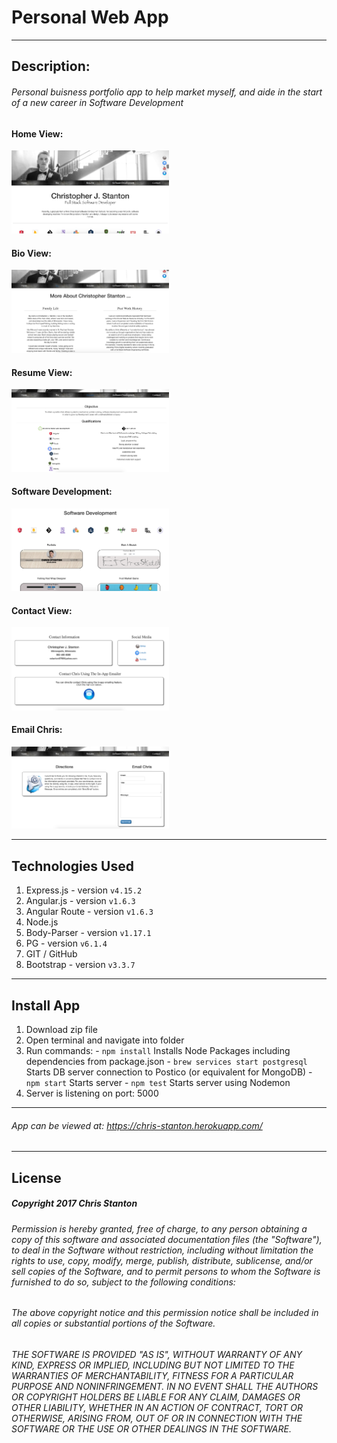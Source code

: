 
# Personal Web App

---

## Description:
###### Personal buisness portfolio app to help market myself, and aide in the start of a new career in Software Development

#### Home View:
<img src="./public/assets/images/screenshots/home.png" width=50%>

#### Bio View:
<img src="./public/assets/images/screenshots/bio.png" width=50%>

#### Resume View:
<img src="./public/assets/images/screenshots/resume.png" width=50%>

#### Software Development:
<img src="./public/assets/images/screenshots/development.png" width=50%>

#### Contact View:
<img src="./public/assets/images/screenshots/contact.png" width=50%>

#### Email Chris:
<img src="./public/assets/images/screenshots/email.png" width=50%>






---

## Technologies Used
  1. Express.js - version ``` v4.15.2 ```
  2. Angular.js - version ``` v1.6.3 ```
  3. Angular Route - version ``` v1.6.3 ```
  4. Node.js
  5. Body-Parser - version ``` v1.17.1 ```
  6. PG - version ``` v6.1.4 ```
  7. GIT / GitHub
  8. Bootstrap - version ``` v3.3.7 ```

---

## Install App
  1. Download zip file
  2. Open terminal and navigate into folder
  3. Run commands:
    - ``` npm install ``` Installs Node Packages including dependencies from package.json
    - ``` brew services start postgresql ``` Starts DB server connection to Postico (or equivalent for MongoDB)
    - ``` npm start ``` Starts server
    - ``` npm test ``` Starts server using Nodemon
  4. Server is listening on port: 5000

---

###### App can be viewed at: https://chris-stanton.herokuapp.com/

---

## License
##### Copyright 2017 Chris Stanton

###### Permission is hereby granted, free of charge, to any person obtaining a copy of this software and associated documentation files (the "Software"), to deal in the Software without restriction, including without limitation the rights to use, copy, modify, merge, publish, distribute, sublicense, and/or sell copies of the Software, and to permit persons to whom the Software is furnished to do so, subject to the following conditions:

###### The above copyright notice and this permission notice shall be included in all copies or substantial portions of the Software.

###### THE SOFTWARE IS PROVIDED "AS IS", WITHOUT WARRANTY OF ANY KIND, EXPRESS OR IMPLIED, INCLUDING BUT NOT LIMITED TO THE WARRANTIES OF MERCHANTABILITY, FITNESS FOR A PARTICULAR PURPOSE AND NONINFRINGEMENT. IN NO EVENT SHALL THE AUTHORS OR COPYRIGHT HOLDERS BE LIABLE FOR ANY CLAIM, DAMAGES OR OTHER LIABILITY, WHETHER IN AN ACTION OF CONTRACT, TORT OR OTHERWISE, ARISING FROM, OUT OF OR IN CONNECTION WITH THE SOFTWARE OR THE USE OR OTHER DEALINGS IN THE SOFTWARE.
